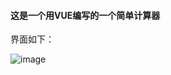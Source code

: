 #### 这是一个用VUE编写的一个简单计算器

界面如下：

![image](https://https://github.com/yyqflfl/vue-calculate/blob/master/image/1.png)

